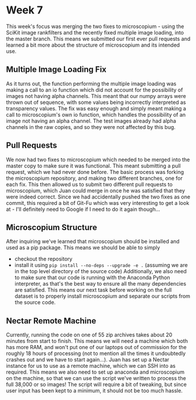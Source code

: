 # Week 7

This week's focus was merging the two fixes to microscopium - using the SciKit image rankfilters and the recently fixed multiple image loading, into the master branch. This means we submitted our first ever pull requests and learned a bit more about the structure of microscopium and its intended use.

## Multiple Image Loading Fix
As it turns out, the function performing the multiple image loading was making a call to an io function which did not account for the possibility of images not having alpha channels. This meant that our numpy arrays were thrown out of sequence, with some values being incorrectly interpreted as transparency values. The fix was easy enough and simply meant making a call to microscopium's own io function, which handles the possibility of an image not having an alpha channel. The test images already had alpha channels in the raw copies, and so they were not affected by this bug.

## Pull Requests
We now had two fixes to microscopium which needed to be merged into the master copy to make sure it was functional. This meant submitting a pull request, which we had never done before. The basic process was forking the microscopium repository, and making two different branches, one for each fix. This then allowed us to submit two different pull requests to microscopium, which Juan could merge in once he was satisfied that they were indeed correct. Since we had accidentally pushed the two fixes as one commit, this required a bit of Git-Fu which was very interesting to get a look at - I'll definitely need to Google if I need to do it again though...

## Microscopium Structure
After inquiring we've learned that microscopium should be installed and used as a pip package. This means we should be able to simply
- checkout the repository
- install it using ```pip install --no-deps --upgrade -e .``` (assuming we are in the top level directory of the source code)
Additionally, we also need to make sure that our code is running with the Anaconda Python interpreter, as that's the best way to ensure all the many dependencies are satisfied.
This means our next task before working on the full dataset is to properly install microscopium and separate our scripts from the source code.

## Nectar Remote Machine
Currently, running the code on one of 55 zip archives takes about 20 minutes from start to finish. This means we will need a machine which both has more RAM, and won't put one of our laptops out of commission for the roughly 18 hours of processing (not to mention all the times it undoubtedly crashes out and we have to start again...). Juan has set up a Nectar instance for us to use as a remote machine, which we can SSH into as required. 
This means we also need to set up anaconda and microscopium on the machine, so that we can use the script we've written to process the full 38,000 or so images! The script will require a bit of tweaking, but since user input has been kept to a minimum, it should not be too much hassle.
